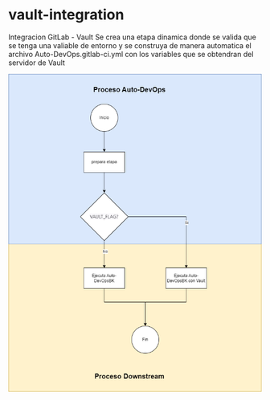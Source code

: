 # vault-integration
Integracion GitLab - Vault
Se crea una etapa dinamica donde se valida que se tenga una valiable de entorno y se construya de manera automatica el archivo Auto-DevOps.gitlab-ci.yml con los variables que se obtendran del servidor de Vault

![Diagrama](Diagrama.png)
